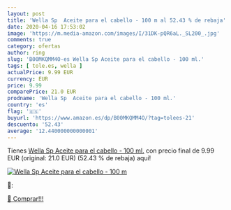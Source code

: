 ```yaml
---
layout: post
title: 'Wella Sp  Aceite para el cabello - 100 m al 52.43 % de rebaja'
date: 2020-04-16 17:53:02
image: 'https://m.media-amazon.com/images/I/31DK-pQR6aL._SL200_.jpg'
comments: true
category: ofertas
author: ring
slug: 'B00MKQMM4O-es Wella Sp Aceite para el cabello - 100 ml.'
tags: [ tole.es, wella ]
actualPrice: 9.99 EUR
currency: EUR
price: 9.99
comparePrice: 21.0 EUR
prodname: 'Wella Sp  Aceite para el cabello - 100 ml.'
country: 'es'
flag: '🇪🇸'
buyurl: 'https://www.amazon.es/dp/B00MKQMM4O/?tag=tolees-21'
descuento: '52.43'
average: '12.440000000000001'
---
```


Tienes [Wella Sp  Aceite para el cabello - 100 ml.](https://www.amazon.es/dp/B00MKQMM4O/?tag=tolees-21) con precio final de  9.99 EUR (original: 21.0 EUR) (52.43 %  de rebaja) aqui!

[![Wella Sp  Aceite para el cabello - 100 m](https://m.media-amazon.com/images/I/31DK-pQR6aL._SL200_.jpg)](https://www.amazon.es/dp/B00MKQMM4O/?tag=tolees-21)

🔎:


[🛒 Comprar!!!](https://www.amazon.es/dp/B00MKQMM4O/?tag=tolees-21)
